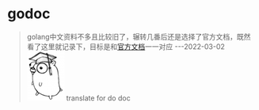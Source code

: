 # godoc
> golang中文资料不多且比较旧了，辗转几番后还是选择了官方文档，既然看了这里就记录下，目标是和[官方文档](https://go.dev/doc/)一一对应 ---2022-03-02
![marmot](https://github.com/Melody12ab/godoc/blob/main/images/marmot.png)
translate for do doc
